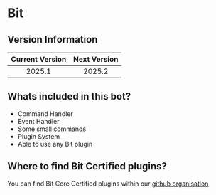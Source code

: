 # Bit
## Version Information
| Current Version | Next Version |
| :---: | :---: |
| 2025.1 | 2025.2 |

## Whats included in this bot?
- Command Handler
- Event Handler
- Some small commands
- Plugin System
 - Able to use any Bit plugin

## Where to find Bit Certified plugins?
You can find Bit Core Certified plugins within our [github organisation](https://github.com/Bit-Plugins)